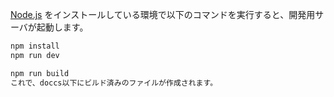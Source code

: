 
[Node.js](https://nodejs.org/) をインストールしている環境で以下のコマンドを実行すると、開発用サーバが起動します。

```sh
npm install
npm run dev

npm run build
これで、doccs以下にビルド済みのファイルが作成されます。
